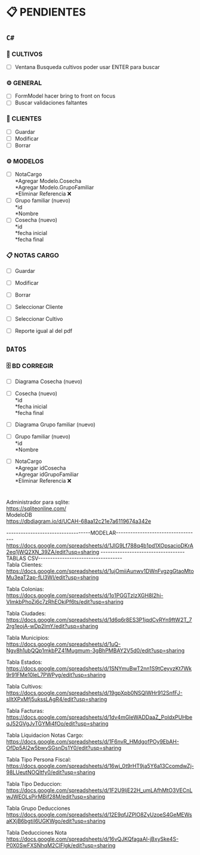 # 📋 PENDIENTES



<!-- ============================================
INSTRUCCIONES DE USO:
Cambiar [ ] por [x]
============================================ -->

## `C#`

### 🌱 CULTIVOS
- [ ] Ventana Busqueda cultivos poder usar ENTER para buscar

### ⚙️ GENERAL
- [ ] FormModel hacer bring to front on focus
- [ ] Buscar validaciones faltantes

### 👥 CLIENTES
- [ ] Guardar
- [ ] Modificar
- [ ] Borrar

### ⚙️ MODELOS 
- [ ] NotaCargo <br>
      *Agregar Modelo.Cosecha<br>
      *Agregar Modelo.GrupoFamiliar<br>
      *Eliminar Referencia ❌<br>
- [ ] Grupo familiar (nuevo)<br>
      *id<br>
      *Nombre<br>
- [ ] Cosecha (nuevo)<br>
      *id<br>
      *fecha inicial<br>
      *fecha final<br>
      
### 📋 NOTAS CARGO
- [ ] Guardar
- [ ] Modificar
- [ ] Borrar
- [ ] Seleccionar Cliente
- [ ] Seleccionar Cultivo
- [ ] Reporte igual al del pdf


## `DATOS`

### 🗄️ BD CORREGIR
- [ ] Diagrama Cosecha (nuevo)
- [ ] Cosecha (nuevo)<br>
      *id<br>
      *fecha inicial<br>
      *fecha final<br>
- [ ] Diagrama Grupo familiar (nuevo)
- [ ] Grupo familiar (nuevo)<br>
      *id<br>
      *Nombre<br>
- [ ] NotaCargo <br>
      *Agregar idCosecha<br>
      *Agregar idGrupoFamiliar<br>
      *Eliminar Referencia ❌<br>



# 

Administrador para sqlite:<br>
https://sqliteonline.com/<br>
ModeloDB<br>
https://dbdiagram.io/d/UCAH-68aa12c21e7a6119674a342e<br>

-----------------------------------MODELAR-----------------------------------<br>
https://docs.google.com/spreadsheets/d/1JlG9Lf788q4b1pd1XOpsacioDKrA2eq1jWQ2XN_39ZA/edit?usp=sharing
-----------------------------------TABLAS CSV-----------------------------------<br>
Tabla Clientes:<br>
https://docs.google.com/spreadsheets/d/1ujOmiiAunwv1DWnFvgzgGtaoMtoMu3eaT2ap-fLl3WI/edit?usp=sharing

Tabla Colonias:<br>
https://docs.google.com/spreadsheets/d/1o1PGGTzIzXGH8I2hi-VImkbPhoZi6c7zRhEOkjPf6ts/edit?usp=sharing

Tabla Ciudades:<br>
https://docs.google.com/spreadsheets/d/1d6q6r8ES3P1jqdCvRYn9ftW2T_72rg1eojA-wDp2ImY/edit?usp=sharing

Tabla Municipios:<br>
https://docs.google.com/spreadsheets/d/1uQ-Ngv8h1ubQQp1mkbPZ41Mugmum-3gBhPMBAY2V5d0/edit?usp=sharing

Tabla Estados:<br>
https://docs.google.com/spreadsheets/d/1SNYmuBwT2nn1S9tCeyvzKt7Wk9r91FMe10leL7PWPyg/edit?usp=sharing

Tabla Cultivos:<br>
https://docs.google.com/spreadsheets/d/19gpXpb0NSQlWHr912SnfFJ-sIItXPxMfj5ukssLAgR4/edit?usp=sharing

Tabla Facturas:<br>
https://docs.google.com/spreadsheets/d/1dv4mGIeWADDaaZ_PoIdxPUHbeqJ52GVgJvTGYMi4fOo/edit?usp=sharing

Tabla Liquidacion Notas Cargo:<br>
https://docs.google.com/spreadsheets/d/1F6nvR_HMdgofPOy9EbAH-OfDp5Al2w5bwvSGsnDs1Y0/edit?usp=sharing

Tabla Tipo Persona Fiscal:<br>
https://docs.google.com/spreadsheets/d/16wj_0t9rHT9ja5Y6a13CcomdwZj-98LUeutNOQItfy0/edit?usp=sharing

Tabla Tipo Deduccion:<br>
https://docs.google.com/spreadsheets/d/1F2U9ljE22H_umLAfhMtO3VECnLwJWEOLsPjrMBif28M/edit?usp=sharing

Tabla Grupo Deducciones<br>
https://docs.google.com/spreadsheets/d/12E9qfJZPlO8ZyUzoeS4GeMEWsaKXjB6bgtiI6UGKWgo/edit?usp=sharing

Tabla Deducciones Nota<br>
https://docs.google.com/spreadsheets/d/16vQJKQfagaAl-jBxySke4S-P0X0SwFXSNhqM2CIFlgk/edit?usp=sharing
<br>
